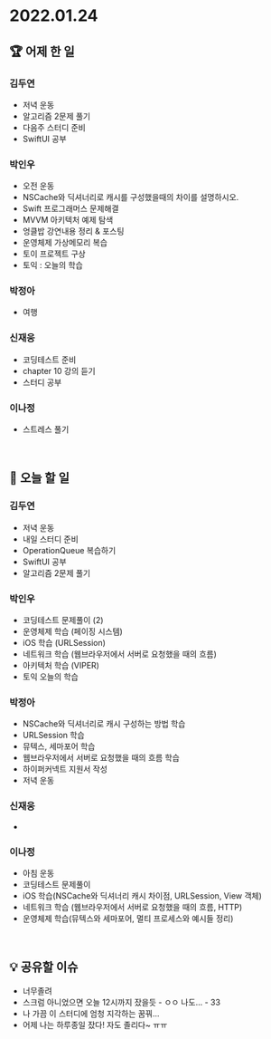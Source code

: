 # 2022.01.24

## 🏆 어제 한 일

### 김두연

- 저녁 운동
- 알고리즘 2문제 풀기
- 다음주 스터디 준비
- SwiftUI 공부

### 박인우

- 오전 운동
- NSCache와 딕셔너리로 캐시를 구성했을때의 차이를 설명하시오.
- Swift 프로그래머스 문제해결
- MVVM 아키텍처 예제 탐색
- 엉클밥 강연내용 정리 & 포스팅
- 운영체제 가상메모리 복습
- 토이 프로젝트 구상
- 토익 : 오늘의 학습

### 박정아

- 여행

### 신재웅

- 코딩테스트 준비
- chapter 10 강의 듣기
- 스터디 공부

### 이나정

- 스트레스 풀기

<br/>

## 🎯 오늘 할 일

### 김두연

- 저녁 운동
- 내일 스터디 준비
- OperationQueue 복습하기
- SwiftUI 공부
- 알고리즘 2문제 풀기

### 박인우

- 코딩테스트 문제풀이 (2)
- 운영체제 학습 (페이징 시스템)
- iOS 학습 (URLSession)
- 네트워크 학습 (웹브라우저에서 서버로 요청했을 때의 흐름)
- 아키텍처 학습 (VIPER)
- 토익 오늘의 학습

### 박정아

- NSCache와 딕셔너리로 캐시 구성하는 방법 학습
- URLSession 학습
- 뮤텍스, 세마포어 학습
- 웹브라우저에서 서버로 요청했을 때의 흐름 학습
- 하이퍼커넥트 지원서 작성
- 저녁 운동

### 신재웅

- 

### 이나정

- 아침 운동
- 코딩테스트 문제풀이
- iOS 학습(NSCache와 딕셔너리 캐시 차이점, URLSession, View 객체)
- 네트워크 학습 (웹브라우저에서 서버로 요청했을 때의 흐름, HTTP)
- 운영체제 학습(뮤텍스와 세마포어, 멀티 프로세스와 예시들 정리)

<br/>

## 💡 공유할 이슈

- 너무졸려
- 스크럼 아니었으면 오늘 12시까지 잤을듯 - ㅇㅇ 나도... - 33
- 나 가끔 이 스터디에 엄청 지각하는 꿈꿔...
- 어제 나는 하루종일 잤다! 자도 졸리다~ ㅠㅠ
